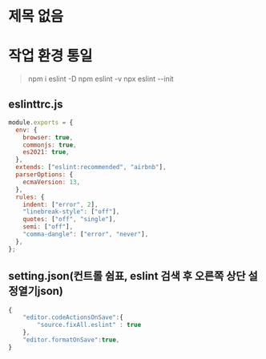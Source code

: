 # 제목 없음

# 작업 환경 통일

> npm i eslint -D
> npm eslint -v
> npx eslint --init

## eslinttrc.js

```jsx
module.exports = {
  env: {
    browser: true,
    commonjs: true,
    es2021: true,
  },
  extends: ["eslint:recommended", "airbnb"],
  parserOptions: {
    ecmaVersion: 13,
  },
  rules: {
    indent: ["error", 2],
    "linebreak-style": ["off"],
    quotes: ["off", "single"],
    semi: ["off"],
    "comma-dangle": ["error", "never"],
  },
};
```

## setting.json(컨트롤 쉼표, eslint 검색 후 오른쪽 상단 설정열기json)

```jsx
{
    "editor.codeActionsOnSave":{
        "source.fixAll.eslint" : true
    },
    "editor.formatOnSave":true,
}
```
